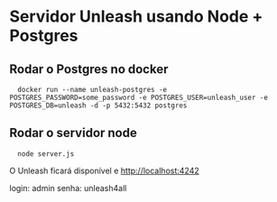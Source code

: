 # Servidor Unleash usando Node + Postgres

## Rodar o Postgres no docker

```
  docker run --name unleash-postgres -e POSTGRES_PASSWORD=some_password -e POSTGRES_USER=unleash_user -e POSTGRES_DB=unleash -d -p 5432:5432 postgres
```

## Rodar o servidor node

```
  node server.js
```

O Unleash ficará disponível e [http://localhost:4242](http://localhost:4242)

login: admin
senha: unleash4all
